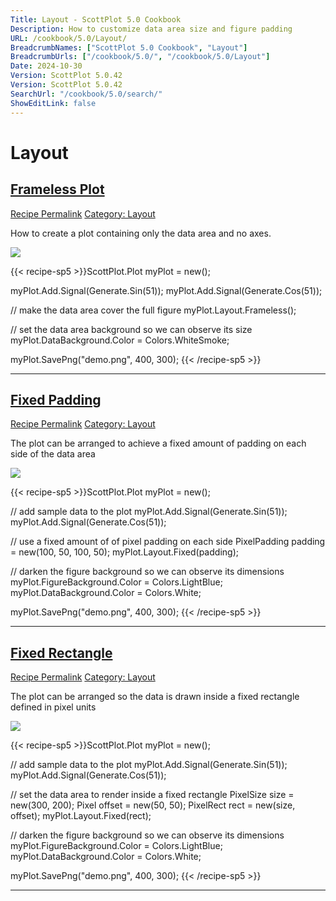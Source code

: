 ```yaml
---
Title: Layout - ScottPlot 5.0 Cookbook
Description: How to customize data area size and figure padding
URL: /cookbook/5.0/Layout/
BreadcrumbNames: ["ScottPlot 5.0 Cookbook", "Layout"]
BreadcrumbUrls: ["/cookbook/5.0/", "/cookbook/5.0/Layout"]
Date: 2024-10-30
Version: ScottPlot 5.0.42
Version: ScottPlot 5.0.42
SearchUrl: "/cookbook/5.0/search/"
ShowEditLink: false
---
```


<h1>Layout</h1>


<h2 style='border-bottom: 0;'><a href='/cookbook/5.0/Layout/Frameless'>Frameless Plot</a></h2>

<div class="d-flex mb-2">
<a class="btn btn-sm btn-primary me-1" href="/cookbook/5.0/Layout/Frameless">Recipe Permalink</a>
<a class="btn btn-sm btn-success me-1" href="/cookbook/5.0/Layout">Category: Layout</a>
</div>

How to create a plot containing only the data area and no axes.

[![](/cookbook/5.0/images/Frameless.png?241029205813)](/cookbook/5.0/images/Frameless.png?241029205813)

{{< recipe-sp5 >}}ScottPlot.Plot myPlot = new();

myPlot.Add.Signal(Generate.Sin(51));
myPlot.Add.Signal(Generate.Cos(51));

// make the data area cover the full figure
myPlot.Layout.Frameless();

// set the data area background so we can observe its size
myPlot.DataBackground.Color = Colors.WhiteSmoke;

myPlot.SavePng("demo.png", 400, 300);
{{< /recipe-sp5 >}}

<hr class='my-5 invisible'>



<h2 style='border-bottom: 0;'><a href='/cookbook/5.0/Layout/FixedPadding'>Fixed Padding</a></h2>

<div class="d-flex mb-2">
<a class="btn btn-sm btn-primary me-1" href="/cookbook/5.0/Layout/FixedPadding">Recipe Permalink</a>
<a class="btn btn-sm btn-success me-1" href="/cookbook/5.0/Layout">Category: Layout</a>
</div>

The plot can be arranged to achieve a fixed amount of padding on each side of the data area

[![](/cookbook/5.0/images/FixedPadding.png?241029205813)](/cookbook/5.0/images/FixedPadding.png?241029205813)

{{< recipe-sp5 >}}ScottPlot.Plot myPlot = new();

// add sample data to the plot
myPlot.Add.Signal(Generate.Sin(51));
myPlot.Add.Signal(Generate.Cos(51));

// use a fixed amount of of pixel padding on each side
PixelPadding padding = new(100, 50, 100, 50);
myPlot.Layout.Fixed(padding);

// darken the figure background so we can observe its dimensions
myPlot.FigureBackground.Color = Colors.LightBlue;
myPlot.DataBackground.Color = Colors.White;

myPlot.SavePng("demo.png", 400, 300);
{{< /recipe-sp5 >}}

<hr class='my-5 invisible'>



<h2 style='border-bottom: 0;'><a href='/cookbook/5.0/Layout/FixedRectangle'>Fixed Rectangle</a></h2>

<div class="d-flex mb-2">
<a class="btn btn-sm btn-primary me-1" href="/cookbook/5.0/Layout/FixedRectangle">Recipe Permalink</a>
<a class="btn btn-sm btn-success me-1" href="/cookbook/5.0/Layout">Category: Layout</a>
</div>

The plot can be arranged so the data is drawn inside a fixed rectangle defined in pixel units

[![](/cookbook/5.0/images/FixedRectangle.png?241029205813)](/cookbook/5.0/images/FixedRectangle.png?241029205813)

{{< recipe-sp5 >}}ScottPlot.Plot myPlot = new();

// add sample data to the plot
myPlot.Add.Signal(Generate.Sin(51));
myPlot.Add.Signal(Generate.Cos(51));

// set the data area to render inside a fixed rectangle
PixelSize size = new(300, 200);
Pixel offset = new(50, 50);
PixelRect rect = new(size, offset);
myPlot.Layout.Fixed(rect);

// darken the figure background so we can observe its dimensions
myPlot.FigureBackground.Color = Colors.LightBlue;
myPlot.DataBackground.Color = Colors.White;

myPlot.SavePng("demo.png", 400, 300);
{{< /recipe-sp5 >}}

<hr class='my-5 invisible'>


